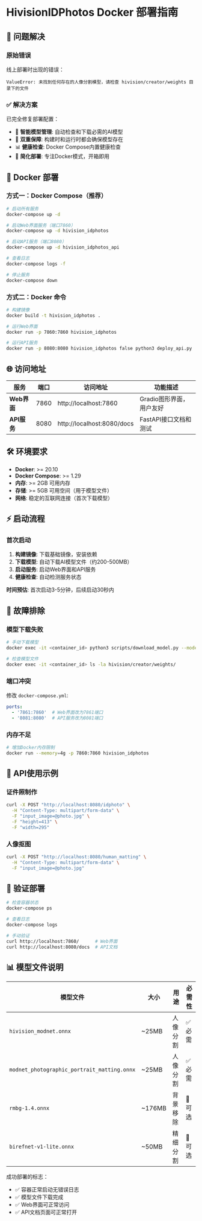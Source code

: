# HivisionIDPhotos Docker 部署指南

## 🔧 问题解决

### 原始错误
线上部署时出现的错误：
```
ValueError: 未找到任何存在的人像分割模型，请检查 hivision/creator/weights 目录下的文件
```

### ✅ 解决方案
已完全修复部署配置：
- 🤖 **智能模型管理**: 自动检查和下载必需的AI模型
- 🔄 **双重保障**: 构建时和运行时都会确保模型存在
- 📊 **健康检查**: Docker Compose内置健康检查
- 🚀 **简化部署**: 专注Docker模式，开箱即用

## 🚀 Docker 部署

### 方式一：Docker Compose（推荐）

```bash
# 启动所有服务
docker-compose up -d

# 启动Web界面服务（端口7860）
docker-compose up -d hivision_idphotos

# 启动API服务（端口8080）
docker-compose up -d hivision_idphotos_api

# 查看日志
docker-compose logs -f

# 停止服务
docker-compose down
```

### 方式二：Docker 命令

```bash
# 构建镜像
docker build -t hivision_idphotos .

# 运行Web界面
docker run -p 7860:7860 hivision_idphotos

# 运行API服务
docker run -p 8080:8080 hivision_idphotos false python3 deploy_api.py
```

## 🌐 访问地址

| 服务 | 端口 | 访问地址 | 功能描述 |
|------|------|----------|----------|
| **Web界面** | 7860 | http://localhost:7860 | Gradio图形界面，用户友好 |
| **API服务** | 8080 | http://localhost:8080/docs | FastAPI接口文档和测试 |

## 🛠 环境要求

- **Docker**: >= 20.10
- **Docker Compose**: >= 1.29
- **内存**: >= 2GB 可用内存
- **存储**: >= 5GB 可用空间（用于模型文件）
- **网络**: 稳定的互联网连接（首次下载模型）

## ⚡ 启动流程

### 首次启动
1. **构建镜像**: 下载基础镜像，安装依赖
2. **下载模型**: 自动下载AI模型文件（约200-500MB）
3. **启动服务**: 启动Web界面和API服务
4. **健康检查**: 自动检测服务状态

**时间预估**: 首次启动3-5分钟，后续启动30秒内

## 🔧 故障排除

### 模型下载失败
```bash
# 手动下载模型
docker exec -it <container_id> python3 scripts/download_model.py --models all

# 检查模型文件
docker exec -it <container_id> ls -la hivision/creator/weights/
```

### 端口冲突
修改 `docker-compose.yml`:
```yaml
ports:
  - '7861:7860'  # Web界面改为7861端口
  - '8081:8080'  # API服务改为8081端口
```

### 内存不足
```bash
# 增加Docker内存限制
docker run --memory=4g -p 7860:7860 hivision_idphotos
```

## 📡 API使用示例

### 证件照制作
```bash
curl -X POST "http://localhost:8080/idphoto" \
  -H "Content-Type: multipart/form-data" \
  -F "input_image=@photo.jpg" \
  -F "height=413" \
  -F "width=295"
```

### 人像抠图
```bash
curl -X POST "http://localhost:8080/human_matting" \
  -H "Content-Type: multipart/form-data" \
  -F "input_image=@photo.jpg"
```

## 🎯 验证部署

```bash
# 检查容器状态
docker-compose ps

# 查看日志
docker-compose logs

# 手动验证
curl http://localhost:7860/      # Web界面
curl http://localhost:8080/docs  # API文档
```

## 📊 模型文件说明

| 模型文件 | 大小 | 用途 | 必需性 |
|----------|------|------|--------|
| `hivision_modnet.onnx` | ~25MB | 人像分割 | ✅ 必需 |
| `modnet_photographic_portrait_matting.onnx` | ~25MB | 人像分割 | ✅ 必需 |
| `rmbg-1.4.onnx` | ~176MB | 背景移除 | 🔶 可选 |
| `birefnet-v1-lite.onnx` | ~50MB | 精细分割 | 🔶 可选 |

成功部署的标志：
- ✅ 容器正常启动无错误日志
- ✅ 模型文件下载完成
- ✅ Web界面可正常访问
- ✅ API文档页面可正常打开